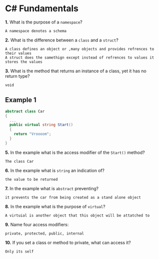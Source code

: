 # C# Fundamentals


**1.** What is the purpose of a `namespace`?
<!-- enter you answer in the space below -->
```
A namespace denotes a schema
```
**2.** What is the difference between a `class` and a `struct`?
<!-- enter you answer in the space below -->
```
A class defines an object or ,many objects and provides refrences to their values
A struct does the samethign except instead of refrences to values it stores the values
```
**3.** What is the method that returns an instance of a class, yet it has no return type?
<!-- enter you answer in the space below -->
```
void
```
## Example 1
```c#
abstract class Car
{
  ...
  public virtual string Start()
  {
    return "Vroooom";
  }
}
```
**5.** In the example what is the access modifier of the `Start()` method?
<!-- enter you answer in the space below -->
```
The class Car
```
**6.** In the example what is `string` an indication of?
<!-- enter you answer in the space below -->
```
the value to be returned
```
**7.** In the example what is `abstract` preventing?
<!-- enter you answer in the space below -->
```
it prevents the car from being created as a stand alone object
```
**8.** In the example what is the purpose of `virtual`?
<!-- enter you answer in the space below -->
```
A virtuial is another object that this object will be attatched to
```
**9.** Name four access modifiers:
<!-- enter you answer in the space below -->
```
private, protected, public, internal
```
**10.** If you set a class or method to private, what can access it?
<!-- enter you answer in the space below -->
```
Only its self
```
